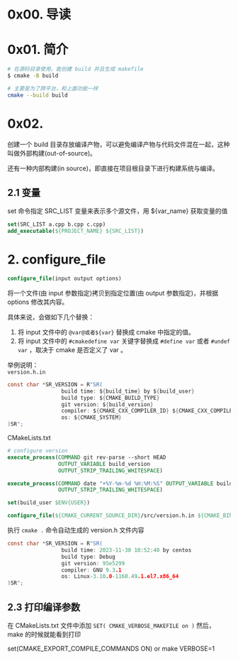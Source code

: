 # 0x00. 导读

# 0x01. 简介

```bash
# 在源码目录使用，能创建 build 并且生成 makefile
$ cmake -B build

# 主要是为了跨平台，和上面功能一样
cmake --build build
```

# 0x02. 

创建一个 build 目录存放编译产物，可以避免编译产物与代码文件混在一起，这种叫做外部构建(out-of-source)。

还有一种内部构建(in source)，即直接在项目根目录下进行构建系统与编译。


## 2.1 变量

set 命令指定 SRC_LIST 变量来表示多个源文件，用 ${var_name} 获取变量的值

```cmake
set(SRC_LIST a.cpp b.cpp c.cpp)
add_executable(${PROJECT_NAME} ${SRC_LIST})
```

# 2. configure_file

```cmake
configure_file(input output options)
```
将一个文件(由 input 参数指定)拷贝到指定位置(由 output 参数指定)，并根据 options 修改其内容。

具体来说，会做如下几个替换：
1. 将 input 文件中的 `@var@或者${var}` 替换成 cmake 中指定的值。
2. 将 input 文件中的 `#cmakedefine var` 关键字替换成 `#define var` 或者 `#undef var` ，取决于 cmake 是否定义了 var 。

举例说明：  
`version.h.in`
```c
const char *SR_VERSION = R"SR(
                 build time: ${build_time} by ${build_user}
                 build type: ${CMAKE_BUILD_TYPE}
                 git version: ${build_version}
                 compiler: ${CMAKE_CXX_COMPILER_ID} ${CMAKE_CXX_COMPILER_VERSION}
                 os: ${CMAKE_SYSTEM}
)SR";

```

CMakeLists.txt  
```cmake
# configure version
execute_process(COMMAND git rev-parse --short HEAD
                OUTPUT_VARIABLE build_version
                OUTPUT_STRIP_TRAILING_WHITESPACE)

execute_process(COMMAND date "+%Y-%m-%d %H:%M:%S" OUTPUT_VARIABLE build_time
                OUTPUT_STRIP_TRAILING_WHITESPACE)

set(build_user $ENV{USER})

configure_file(${CMAKE_CURRENT_SOURCE_DIR}/src/version.h.in ${CMAKE_BINARY_DIR}/version.h)
```

执行 `cmake .` 命令自动生成的 version.h 文件内容
```c
const char *SR_VERSION = R"SR(
                 build time: 2023-11-30 10:52:40 by centos
                 build type: Debug
                 git version: 95e5299
                 compiler: GNU 9.3.1
                 os: Linux-3.10.0-1160.49.1.el7.x86_64
)SR";

```

## 2.3 打印编译参数

在 CMakeLists.txt 文件中添加 `SET( CMAKE_VERBOSE_MAKEFILE on )` 然后，make 的时候就能看到打印

set(CMAKE_EXPORT_COMPILE_COMMANDS ON) or make VERBOSE=1
